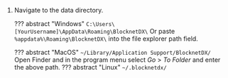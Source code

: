 1. Navigate to the data directory.

	??? abstract "Windows"
		```
		C:\Users\[YourUsername]\AppData\Roaming\BlocknetDX\
		```
		Or paste `%appdata%\Roaming\BlocknetDX\` into the file explorer path field.

	??? abstract "MacOS"
		```
		~/Library/Application Support/BlocknetDX/
		```
		Open Finder and in the program menu select *Go* > *To Folder* and enter the above path.
	??? abstract "Linux"
		```
		~/.blocknetdx/
		```